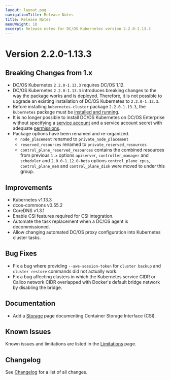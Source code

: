 ```yaml
---
layout: layout.pug
navigationTitle: Release Notes
title: Release Notes
menuWeight: 10
excerpt: Release notes for DC/OS Kubernetes version 2.2.0-1.13.3
---
```


<!-- This source repo for this topic is https://github.com/mesosphere/dcos-kubernetes-cluster -->

# Version 2.2.0-1.13.3

## Breaking Changes from 1.x

* DC/OS Kubernetes `2.2.0-1.13.3` requires DC/OS 1.12.
* DC/OS Kubernetes `2.2.0-1.13.3` introduces breaking changes to the way the package works and is deployed.
  Therefore, it is not possible to upgrade an existing installation of DC/OS Kubernetes to `2.2.0-1.13.3`.
* Before installing `kubernetes-cluster` package `2.2.0-1.13.3`, the `kubernetes` package must be [installed and running](/mesosphere/dcos/services/kubernetes/2.2.0-1.13.3/getting-started/installing-mke/).
* It is no longer possible to install DC/OS Kubernetes on DC/OS Enterprise without specifying a [service account](/mesosphere/dcos/1.12/security/ent/service-auth/) and a service account secret with adequate [permissions](/mesosphere/dcos/1.12/security/ent/perms-reference/).
* Package options have been renamed and re-organized.
  * `node_placement` renamed to `private_node_placement`
  * `reserved_resources` renamed to `private_reserved_resources`
  * `control_plane_reserved_resources` contains the combined resources from previous `1.x` options `apiserver`, `controller_manager` and `scheduler` and `2.0.0-1.12.0-beta` options `control_plane_cpus`, `control_plane_mem` and `control_plane_disk` were moved to under this group.

## Improvements

* Kubernetes v1.13.3
* dcos-commons v0.55.2
* CoreDNS v1.3.1
* Enable CSI features required for CSI integration.
* Automate the task replacement when a DC/OS agent is decommissioned.
* Allow changing automated DC/OS proxy configuration into Kubernetes cluster tasks.

## Bug Fixes

* Fix a bug where providing `--aws-session-token` for `cluster backup` and `cluster restore` commands did not actually work.
* Fix a bug affecting clusters in which the Kubernetes service CIDR or Calico network CIDR overlapped with Docker's default bridge network by disabling the bridge.

## Documentation

* Add a [Storage](/mesosphere/dcos/services/kubernetes/2.2.0-1.13.3/operations/storage/) page documenting Container Storage Interface (CSI).

## Known Issues

Known issues and limitations are listed in the [Limitations](/mesosphere/dcos/services/kubernetes/2.2.0-1.13.3/limitations/) page.

## Changelog

See [Changelog](/mesosphere/dcos/services/kubernetes/2.2.0-1.13.3/changelog) for a list of all changes.
